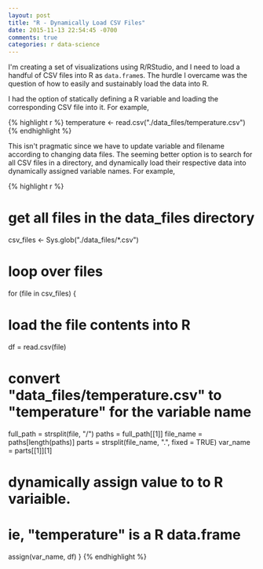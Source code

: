 ```yaml
---
layout: post
title: "R - Dynamically Load CSV Files"
date: 2015-11-13 22:54:45 -0700
comments: true
categories: r data-science 
---
```


I'm creating a set of visualizations using R/RStudio, and I need to load
a handful of CSV files into R as `data.frame`s. The hurdle I overcame
was the question of how to easily and sustainably load the data into R.

I had the option of statically defining a R variable and loading the
corresponding CSV file into it. For example,

{% highlight r %}
temperature <- read.csv("./data_files/temperature.csv")
{% endhighlight %}

This isn't pragmatic since we have to update variable and filename
according to changing data files. The seeming better option is to search
for all CSV files in a directory, and dynamically load their respective data
into dynamically assigned variable names. For example,

{% highlight r %} 
# get all files in the data_files directory
csv_files <- Sys.glob("./data_files/*.csv")

# loop over files
for (file in csv_files) {
  # load the file contents into R
  df = read.csv(file)

  # convert "data_files/temperature.csv" to "temperature" for the variable name
  full_path = strsplit(file, "/")
  paths = full_path[[1]]
  file_name = paths[length(paths)]
  parts = strsplit(file_name, ".", fixed = TRUE)
  var_name = parts[[1]][1]

  # dynamically assign value to to R variaible.
  # ie, "temperature" is a R data.frame
  assign(var_name, df)
}
{% endhighlight %}
